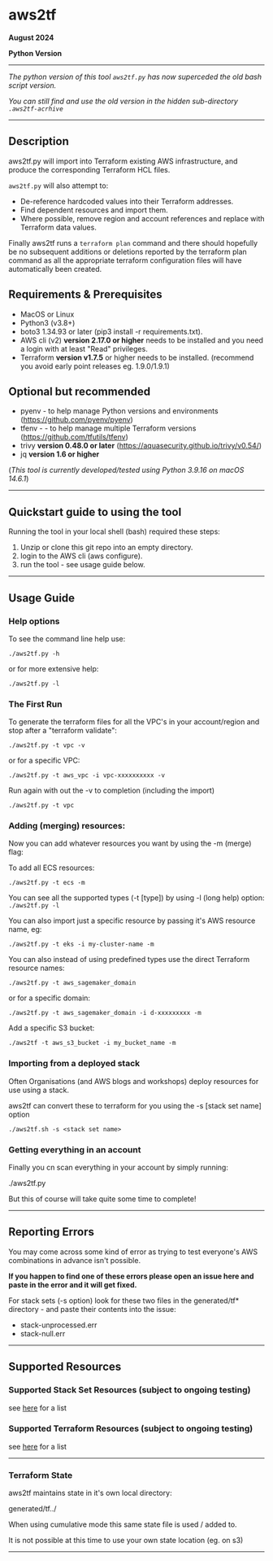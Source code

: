 # aws2tf

**August 2024**

**Python Version**

----

*The python version of this tool `aws2tf.py` has now superceded the old bash script version.*

*You can still find and use the old version in the hidden sub-directory `.aws2tf-acrhive`*


----

## Description

aws2tf.py will import into Terraform existing AWS infrastructure, and produce the corresponding Terraform HCL files. 

`aws2tf.py` will also attempt to:

* De-reference hardcoded values into their Terraform addresses.
* Find dependent resources and import them.
* Where possible, remove region and account references and replace with Terraform data values.


Finally aws2tf runs a `terraform plan` command and there should hopefully be no subsequent additions or deletions reported by the terraform plan command as all the appropriate terraform configuration files will have automatically been created.

## Requirements & Prerequisites

+ MacOS or Linux
+ Python3 (v3.8+)
+ boto3 1.34.93 or later (pip3 install -r requirements.txt).
+ AWS cli (v2) **version 2.17.0 or higher** needs to be installed and you need a login with at least "Read" privileges.
+ Terraform **version v1.7.5** or higher needs to be installed. (recommend you avoid early point releases eg. 1.9.0/1.9.1)

## Optional but recommended

+ pyenv - to help manage Python versions and environments (https://github.com/pyenv/pyenv)
+ tfenv - - to help manage multiple Terraform versions (https://github.com/tfutils/tfenv)
+ trivy **version 0.48.0 or later**  (https://aquasecurity.github.io/trivy/v0.54/)
+ jq **version 1.6 or higher**


(*This tool is currently developed/tested using Python 3.9.16 on macOS 14.6.1*)

----

## Quickstart guide to using the tool

Running the tool in your local shell (bash) required these steps:
1. Unzip or clone this git repo into an empty directory.
2. login to the AWS cli  (aws configure).
3. run the tool - see usage guide below.

-----

## Usage Guide

### Help options

To see the command line help use:

```
./aws2tf.py -h
```

or for more extensive help:

```
./aws2tf.py -l
```

### The First Run

To generate the terraform files for all the VPC's in your account/region and stop after a "terraform validate":
```
./aws2tf.py -t vpc -v
```

or for a specific VPC:

```
./aws2tf.py -t aws_vpc -i vpc-xxxxxxxxxx -v
```

Run again with out the -v to completion (including the import)

```
./aws2tf.py -t vpc
```


### Adding (merging) resources:

Now you can add whatever resources you want by using the -m (merge) flag:

To add all ECS resources:

```
./aws2tf.py -t ecs -m
```

You can see all the supported types (-t [type]) by using -l (long help) option: `./aws2tf.py -l`

You can also import just a specific resource by passing it's AWS resource name, eg:

```
./aws2tf.py -t eks -i my-cluster-name -m
```

You can also instead of using predefined types use the direct Terraform resource names:

```
./aws2tf.py -t aws_sagemaker_domain
```

or for a specific domain:

```
./aws2tf.py -t aws_sagemaker_domain -i d-xxxxxxxxx -m
```

Add a specific S3 bucket:

```
./aws2tf -t aws_s3_bucket -i my_bucket_name -m
```

### Importing from a deployed stack

Often Organisations (and AWS blogs and workshops) deploy resources for use using a stack.

aws2tf can convert these to terraform for you using the -s [stack set name] option

```
./aws2tf.sh -s <stack set name>
```


### Getting everything in an account

Finally you cn scan everything in your account by simply running:

./aws2tf.py

But this of course will take quite some time to complete!

----------


## Reporting Errors

You may come across some kind of error as trying to test everyone's AWS combinations in advance isn't possible.

**If you happen to find one of these errors please open an issue here and paste in the error and it will get fixed.**

For stack sets (-s option) look for these two files in the generated/tf* directory - and paste their contents into the issue:

* stack-unprocessed.err
* stack-null.err


---

## Supported Resources

### Supported Stack Set Resources (subject to ongoing testing)

see [here](https://github.com/aws-samples/aws2tf/blob/master/StackSet-Resources.md) for a list

### Supported Terraform Resources (subject to ongoing testing)

see [here](https://github.com/aws-samples/aws2tf/blob/master/Terraform-Resources.md) for a list

----

### Terraform State

aws2tf maintains state in it's own local directory:

generated/tf.<account-number>.<region>/

When using cumulative mode this same state file is used / added to.

It is not possible at this time to use your own state location (eg. on s3)


----


